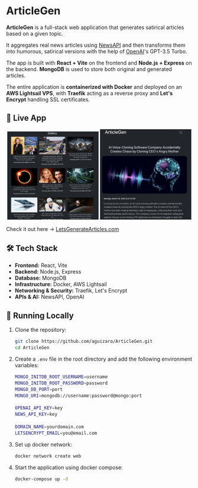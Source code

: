 # ArticleGen

**ArticleGen** is a full-stack web application that generates satirical articles based on a given topic.

It aggregates real news articles using [NewsAPI](https://newsapi.org/) and then transforms them into humorous, satirical versions with the help of [OpenAI](https://openai.com/)'s GPT-3.5 Turbo.

The app is built with **React + Vite** on the frontend and **Node.js + Express** on the backend. **MongoDB** is used to store both original and generated articles.

The entire application is **containerized with Docker** and deployed on an **AWS Lightsail VPS**, with **Traefik** acting as a reverse proxy and **Let's Encrypt** handling SSL certificates.

## 🔗 Live App
<p align="center">
  <img src="https://github.com/aguizaro/TonyGuizar/blob/main/public/img/AG2.png?raw=true" width="49%">
  <img src="https://github.com/aguizaro/TonyGuizar/blob/main/public/img/AG1.png?raw=true" width="49%">
</p>

Check it out here → [LetsGenerateArticles.com](http://letsgeneratearticles.com/)

## 🛠 Tech Stack

- **Frontend:** React, Vite
- **Backend:** Node.js, Express
- **Database:** MongoDB
- **Infrastructure:** Docker, AWS Lightsail
- **Networking & Security:** Traefik, Let's Encrypt
- **APIs & AI:** NewsAPI, OpenAI

## 🚀 Running Locally

1. Clone the repository:

   ```sh
   git clone https://github.com/aguizaro/ArticleGen.git
   cd ArticleGen
   ```

2. Create a `.env` file in the root directory and add the following environment variables:

   ```sh
   MONGO_INITDB_ROOT_USERNAME=username
   MONGO_INITDB_ROOT_PASSWORD=password
   MONGO_DB_PORT=port
   MONGO_URI=mongodb://username:password@mongo:port

   OPENAI_API_KEY=key
   NEWS_API_KEY=key

   DOMAIN_NAME=yourdomain.com
   LETSENCRYPT_EMAIL=you@email.com
   ```

3. Set up docker network:

   ```sh
   docker network create web
   ```

4. Start the application using docker compose:
   ```sh
   docker-compose up -d
   ```
